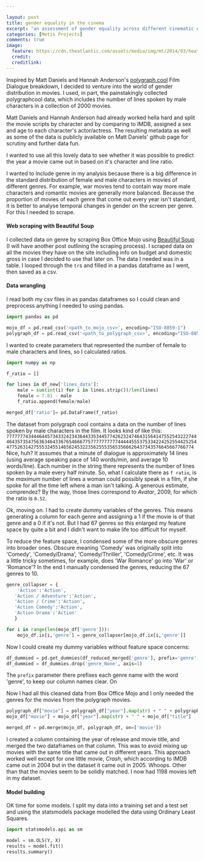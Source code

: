 ```yaml
---

layout: post
title: gender equality in the cinema
excerpt: "an assessment of gender equality across different cinematic eras"
categories: [Metis Projects]
comments: true
image:
  feature: https://cdn.theatlantic.com/assets/media/img/mt/2014/03/heathers1/lead_large.jpg
  credit: 
  creditlink:
---
```


Inspired by Matt Daniels and Hannah Anderson's [polygraph.cool](http://polygraph.cool/movies) Film Dialogue breakdown, I 
decided to venture into the world of gender distribution in movies. I used, in part, the painstakingly collected polygraphcool data, which includes the number of lines spoken by male characters in a collection of 2000 movies.

Matt Daniels and Hannah Anderson had already worked hella hard and split the movie scripts by character and by comparing to IMDB, assigned a sex and age to each character's actor/actress. The resulting metadata as well as some of the data is publicly available on Matt Daniels' github page for scrutiny and further data fun. 

I wanted to use all this lovely data to see whether it was possible to predict the year a movie came out in based on it's character and line ratio. 

I wanted to include genre in my analysis because there is a big difference in the standard distribution of female and male characters in movies of different genres. For example, war movies tend to contain way more male characters and romantic movies are generally more balanced. Because the proportion of movies of each genre that come out every year isn't standard, it is better to analyse temporal changes in gender on the screen per genre. For this I needed to scrape.

#### Web scraping with Beautiful Soup

I collected data on genre by scraping Box Office Mojo using [Beautiful Soup](https://www.crummy.com/software/BeautifulSoup/)
(I will have another post outlining the scraping process). I scraped data on all the movies they have on the site including info on budget and domestic gross in case I decided to use that later on. The data I needed was in a table. I looped through the `tr`s and filled in a pandas dataframe as I went, then saved as a csv. 

#### Data wrangling
I read both my csv files in as pandas dataframes so I could clean and preprocess anything I needed to using pandas.

```python
import pandas as pd

mojo_df = pd.read_csv('<path_to_mojo_csv>', encoding="ISO-8859-1")
polygraph_df = pd.read_csv('<path_to_polygraph_csv>', encoding="ISO-8859-1")
```
I wanted to create parameters that represented the number of female to male characters and lines, so I calculated ratios.

```python
import numpy as np 

f_ratio = []

for lines in df_new['lines_data']:
    male = sum(int(i) for i in lines.strip())/len(lines)
    female = 7.01 - male
    f_ratio.append(female/male)

merged_df['ratio']= pd.DataFrame(f_ratio)

```

The dataset from polygraph cool contains a data on the number of lines spoken by male characters in the film. It looks kind of like this: `77777774344464457343324234364433534457742623247464315641475525432227444643573547563634643367654666775777777777744444555375334224252554425254477526314275553245514656245322356255535653566626437343576645667766774` Nice, huh?
It assumes that a minute of dialogue is approximately 14 lines (using average speaking pace of 140 words/min, and average 10 words/line). Each number in the string there represents the number of lines spoken by a male every half minute. So, what I calculate there as `f ratio`, is the _maximum_ number of lines a woman could possibly speak in a film, if she spoke for all the time left where a man isn't talking. A generous estimate, comprendez? By the way, those lines correspond to _Avatar_, 2009, for which the ratio is `0.52`.

Ok, moving on. I had to create dummy variables of the genres. This means generating a column for each genre and assigning a 1 if the movie is of that genre and a 0 if it's not. But I had 67 genres so this enlarged my feature space by quite a bit and I didn't want to make life too difficult for myself.

To reduce the feature space, I condensed some of the more obscure genres into broader ones. Obscure meaning 'Comedy' was originally split into 'Comedy', 'Comedy/Drama', 'Comedy/Thriller', 'Comedy/Crime', etc. It was a little tricky sometimes, for example, does 'War Romance' go into 'War' or 'Romance'? In the end I manually condensed the genres, reducing the 67 genres to 10.

```python
genre_collapser = {
	'Action':'Action',
   'Action / Adventure':'Action',
   'Action / Crime':'Action',
   'Action Comedy':'Action',
   'Action Drama':'Action'
   }

for i in range(len(mojo_df['genre'])):
    mojo_df.ix[i,'genre'] = genre_collapser[mojo_df.ix[i,'genre']]
```

Now I could create my dummy variables without feature space concerns:

```python
df_dummied = pd.get_dummies(df_reduced_merged['genre'], prefix='genre')
df_dummied = df_dummies.drop('genre_None', axis=1)
```
The `prefix` parameter there prefixes each genre name with the word 'genre', to keep our column names clear. On

Now I had all this cleaned data from Box Office Mojo and I only needed the genres for the movies from the polygraph movies.

```python
polygraph_df["movie"] = polygraph_df["year"].map(str) + " " + polygraph_df["title"]
mojo_df["movie"] = mojo_df["year"].map(str) + " " + mojo_df["title"]

merged_df = pd.merge(mojo_df, polygraph_df, on=['movie'])
```

I created a column containing the year of release and movie title, and merged the two dataframes on that column. This was to avoid mixing up movies with the same title that came out in different years. This approach worked well except for one little movie, _Crash_, which according to IMDB came out in 2004 but in the dataset it came out in 2005. Whoops. Other than that the movies seem to be solidly matched. I now had 1198 movies left in my dataset.



#### Model building

OK time for some models. I split my data into a training set and a test set and using the statsmodels package modelled the data using Ordinary Least Squares.

```python
import statsmodels.api as sm

model = sm.OLS(Y, X)
results = model.fit()
results.summary()
```














